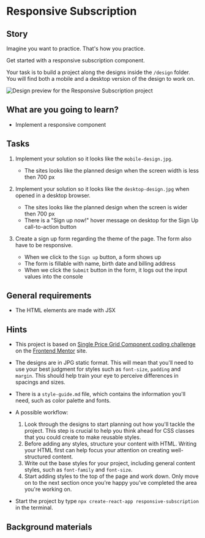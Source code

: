 # Responsive Subscription

## Story

Imagine you want to practice. That's how you practice.

Get started with a responsive subscription component.

Your task is to build a project along the designs inside the `/design` folder.
You will find both a mobile and a desktop version of the design to work on.

![Design preview for the Responsive Subscription project](media/web/responsive-subscription-desktop-design.jpg)

## What are you going to learn?

- Implement a responsive component

## Tasks

1. Implement your solution so it looks like the `mobile-design.jpg`.
    - The sites looks like the planned design when the screen width is less then 700 px

2. Implement your solution so it looks like the `desktop-design.jpg` when opened in a desktop browser.
    - The sites looks like the planned design when the screen is wider then 700 px
    - There is a "Sign up now!" hover message on desktop for the Sign Up call-to-action button

3. Create a sign up form regarding the theme of the page. The form also have to be responsive.
    - When we click to the `Sign up` button, a form shows up
    - The form is fillable with name, birth date and billing address
    - When we click the `Submit` button in the form, it logs out the input values into the console

## General requirements

- The HTML elements are made with JSX

## Hints

- This project is based on [Single Price Grid Component coding challenge](https://www.frontendmentor.io/challenges/single-price-grid-component-5ce41129d0ff452fec5abbbc)
  on the [Frontend Mentor](https://www.frontendmentor.io) site.
- The designs are in JPG static format. This will mean that you'll need to use your best judgment for styles such as `font-size`, `padding` and `margin`. This should help train your eye to perceive differences in spacings and sizes.
- There is a `style-guide.md` file, which contains the information you'll need, such as color palette and fonts.
- A possible workflow:
  1. Look through the designs to start planning out how you'll tackle the project. This step is crucial to help you think ahead for CSS classes that you could create to make reusable styles.
  2. Before adding any styles, structure your content with HTML. Writing your HTML first can help focus your attention on creating well-structured content.
  3. Write out the base styles for your project, including general content styles, such as `font-family` and `font-size`.
  4. Start adding styles to the top of the page and work down. Only move on to the next section once you're happy you've completed the area you're working on.


- Start the project by type `npx create-react-app responsive-subscription` in the terminal.



## Background materials


